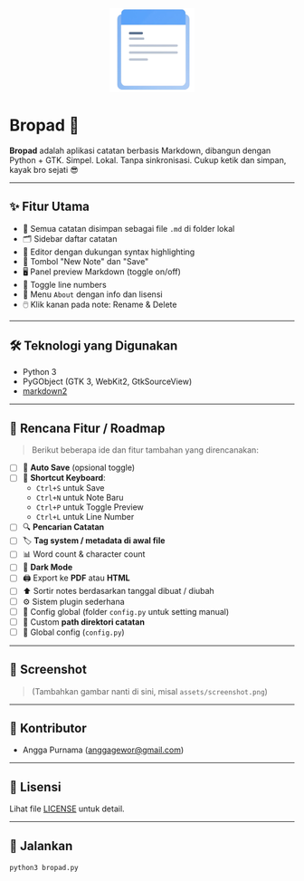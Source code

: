 <p align="center">
  <img src="assets/logo.png" alt="Bropad Logo" width="150" />
</p>

# Bropad 📝

**Bropad** adalah aplikasi catatan berbasis Markdown, dibangun dengan Python + GTK.
Simpel. Lokal. Tanpa sinkronisasi. Cukup ketik dan simpan, kayak bro sejati 😎

---

## ✨ Fitur Utama

- 📁 Semua catatan disimpan sebagai file `.md` di folder lokal
- 🗂️ Sidebar daftar catatan
- 📝 Editor dengan dukungan syntax highlighting
- 💾 Tombol "New Note" dan "Save"
- 🖥️ Panel preview Markdown (toggle on/off)
- 🔢 Toggle line numbers
- 📜 Menu `About` dengan info dan lisensi
- 🖱️ Klik kanan pada note: Rename & Delete

---

## 🛠️ Teknologi yang Digunakan

- Python 3
- PyGObject (GTK 3, WebKit2, GtkSourceView)
- [markdown2](https://github.com/trentm/python-markdown2)

---

## 📌 Rencana Fitur / Roadmap

> Berikut beberapa ide dan fitur tambahan yang direncanakan:

- [ ] 🔄 **Auto Save** (opsional toggle)
- [ ] 🧠 **Shortcut Keyboard**:
  - `Ctrl+S` untuk Save
  - `Ctrl+N` untuk Note Baru
  - `Ctrl+P` untuk Toggle Preview
  - `Ctrl+L` untuk Line Number
- [ ] 🔍 **Pencarian Catatan**
- [ ] 🏷️ **Tag system / metadata di awal file**
- [ ] 📊 Word count & character count
- [ ] 🌙 **Dark Mode**
- [ ] 🖨️ Export ke **PDF** atau **HTML**
- [ ] ⬆️ Sortir notes berdasarkan tanggal dibuat / diubah
- [ ] ⚙️ Sistem plugin sederhana
- [ ] 🔧 Config global (folder `config.py` untuk setting manual)
- [ ] 📂 Custom **path direktori catatan**
- [ ] 🔧 Global config (`config.py`)

---

## 📸 Screenshot

> (Tambahkan gambar nanti di sini, misal `assets/screenshot.png`)

---

## 👤 Kontributor

- Angga Purnama (<anggagewor@gmail.com>)

---

## 📄 Lisensi

Lihat file [LICENSE](./LICENSE) untuk detail.

---

## 🚀 Jalankan

```bash
python3 bropad.py
